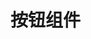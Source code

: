 <script setup>
import demo from './demo.vue'
import Preview from "@components/Preview/Preview.vue";
</script>

# 按钮组件

<Preview comp-name="Button" demo-name="demo">
  <demo />
</Preview>
